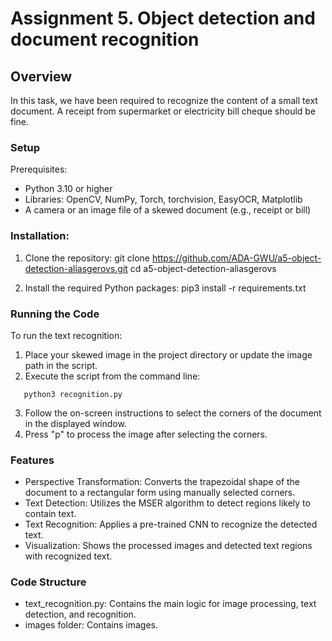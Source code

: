 # Assignment 5. Object detection and document recognition

## Overview
In this task, we have been required to recognize the content of a small text document. A receipt from supermarket or electricity bill cheque should be fine.

### Setup

Prerequisites:
- Python 3.10 or higher
- Libraries: OpenCV, NumPy, Torch, torchvision, EasyOCR, Matplotlib
- A camera or an image file of a skewed document (e.g., receipt or bill)

### Installation:
1. Clone the repository:
   git clone https://github.com/ADA-GWU/a5-object-detection-aliasgerovs.git
   cd a5-object-detection-aliasgerovs

2. Install the required Python packages:
   pip3 install -r requirements.txt

### Running the Code

To run the text recognition:

1. Place your skewed image in the project directory or update the image path in the script.
2. Execute the script from the command line:

```
   python3 recognition.py

```
3. Follow the on-screen instructions to select the corners of the document in the displayed window.
4. Press "p" to process the image after selecting the corners.

### Features

- Perspective Transformation: Converts the trapezoidal shape of the document to a rectangular form using manually selected corners.
- Text Detection: Utilizes the MSER algorithm to detect regions likely to contain text.
- Text Recognition: Applies a pre-trained CNN to recognize the detected text.
- Visualization: Shows the processed images and detected text regions with recognized text.

### Code Structure
- text_recognition.py: Contains the main logic for image processing, text detection, and recognition.
- images folder: Contains images.
